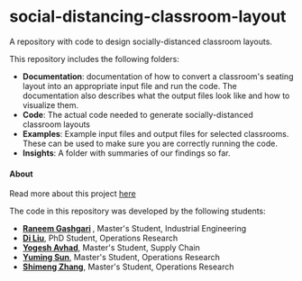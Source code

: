 # social-distancing-classroom-layout
A repository with code to design socially-distanced classroom layouts. 

This repository includes the following folders:
* **Documentation**: documentation of how to convert a classroom's seating layout into an appropriate input file and run the code. The documentation also describes what the output files look like and how to visualize them.
* **Code**: The actual code needed to generate socially-distanced classroom layouts
* **Examples**: Example input files and output files for selected classrooms. These can be used to make sure you are correctly running the code.
* **Insights**: A folder with summaries of our findings so far. 

#### About
Read more about this project <a href=https://github.com/COVID19-Campus-Recovery/campus-recovery-modeling > here </a>

The code in this repository was developed by the following students:
* <b> <a href="http://rgashgari.mystrikingly.com/"> Raneem Gashgari</a> </b>, Master's Student, Industrial Engineering
* <b> <a href="https://www.linkedin.com/in/di-liu-8b9831112/"> Di Liu</a></b>, PhD Student, Operations Research 
* <b> <a href="https://www.linkedin.com/in/yogesh-avhad"> Yogesh Avhad</a></b>, Master's Student, Supply Chain
* <b> <a href="https://www.linkedin.com/in/yuming-sun-573901151"> Yuming Sun</a></b>, Master's Student, Operations Research
* <b> <a href="https://www.linkedin.com/in/shimeng-zhang146a94149/"> Shimeng Zhang</a></b>, Master's Student, Operations Research
